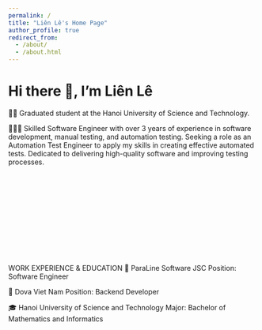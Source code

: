 ```yaml
---
permalink: /
title: "Liên Lê's Home Page"
author_profile: true
redirect_from: 
  - /about/
  - /about.html
---
```


# Hi there 👋, I’m Liên Lê
👨‍🎓 Graduated student at the Hanoi University of Science and Technology.

👨🏻‍💻 Skilled Software Engineer with over 3 years of experience in software development, manual testing, and automation
testing. Seeking a role as an Automation Test Engineer to apply my skills in creating effective automated tests. Dedicated
to delivering high-quality software and improving testing processes.

<br>
<br>
<br>
<br>
<br>

<br>
<br>
<br>
<br>
<br>



WORK EXPERIENCE & EDUCATION
🏢 ParaLine Software JSC
Position: Software Engineer

🏢 Dova Viet Nam
Position: Backend Developer

🎓 Hanoi University of Science and Technology
Major: Bachelor of Mathematics and Informatics
